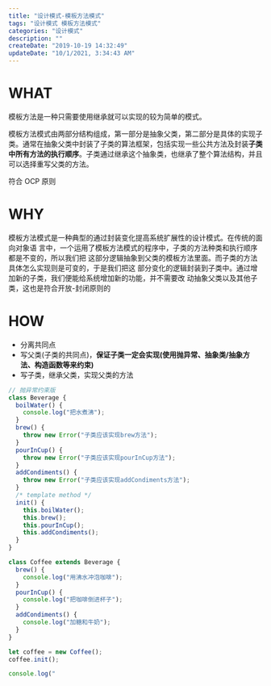 ```yaml
---
title: "设计模式-模板方法模式"
tags: "设计模式 模板方法模式"
categories: "设计模式"
description: ""
createDate: "2019-10-19 14:32:49"
updateDate: "10/1/2021, 3:34:43 AM"
---
```



# WHAT

模板方法是一种只需要使用继承就可以实现的较为简单的模式。

模板方法模式由两部分结构组成，第一部分是抽象父类，第二部分是具体的实现子类。通常在抽象父类中封装了子类的算法框架，包括实现一些公共方法及封装**子类中所有方法的执行顺序**。子类通过继承这个抽象类，也继承了整个算法结构，并且可以选择重写父类的方法。

符合 OCP 原则

# WHY

模板方法模式是一种典型的通过封装变化提高系统扩展性的设计模式。在传统的面向对象语 言中，一个运用了模板方法模式的程序中，子类的方法种类和执行顺序都是不变的，所以我们把 这部分逻辑抽象到父类的模板方法里面。而子类的方法具体怎么实现则是可变的，于是我们把这 部分变化的逻辑封装到子类中。通过增加新的子类，我们便能给系统增加新的功能，并不需要改 动抽象父类以及其他子类，这也是符合开放-封闭原则的

# HOW

- 分离共同点
- 写父类(子类的共同点)，**保证子类一定会实现(使用抛异常、抽象类/抽象方法、构造函数等来约束)**
- 写子类，继承父类，实现父类的方法

```javascript
// 抛异常约束版
class Beverage {
  boilWater() {
    console.log("把水煮沸");
  }
  brew() {
    throw new Error("子类应该实现brew方法");
  }
  pourInCup() {
    throw new Error("子类应该实现pourInCup方法");
  }
  addCondiments() {
    throw new Error("子类应该实现addCondiments方法");
  }
  /* template method */
  init() {
    this.boilWater();
    this.brew();
    this.pourInCup();
    this.addCondiments();
  }
}

class Coffee extends Beverage {
  brew() {
    console.log("用沸水冲泡咖啡");
  }
  pourInCup() {
    console.log("把咖啡倒进杯子");
  }
  addCondiments() {
    console.log("加糖和牛奶");
  }
}

let coffee = new Coffee();
coffee.init();

console.log("